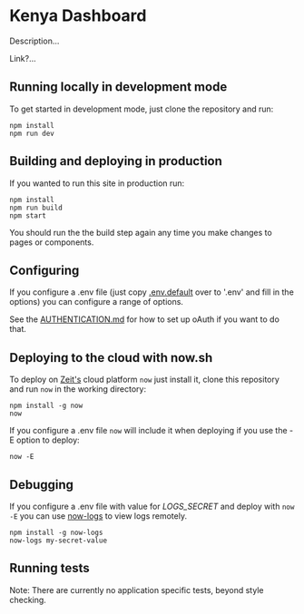# Kenya Dashboard
Description...

Link?...

## Running locally in development mode

To get started in development mode, just clone the repository and run:

    npm install
    npm run dev

## Building and deploying in production

If you wanted to run this site in production run:

    npm install
    npm run build
    npm start

You should run the the build step again any time you make changes to pages or
components.

## Configuring

If you configure a .env file (just copy [.env.default](https://github.com/Vizzuality/otp-portal/blob/master/.env.default) over to '.env' and fill in the options) you can configure a range of options.

See the [AUTHENTICATION.md](https://github.com/Vizzuality/otp-portal/blob/master/AUTHENTICATION.md) for how to set up oAuth if you want to do that.

## Deploying to the cloud with now.sh

To deploy on [Zeit's](https://zeit.co) cloud platform `now` just install it, clone this repository and run `now` in the working directory:

    npm install -g now
    now

If you configure a .env file `now` will include it when deploying if you use the -E option to deploy:

    now -E

## Debugging

If you configure a .env file with value for *LOGS_SECRET* and deploy with `now -E` you can use [now-logs](https://github.com/berzniz/now-logs) to view logs remotely.

    npm install -g now-logs
    now-logs my-secret-value

## Running tests

Note: There are currently no application specific tests, beyond style checking.

